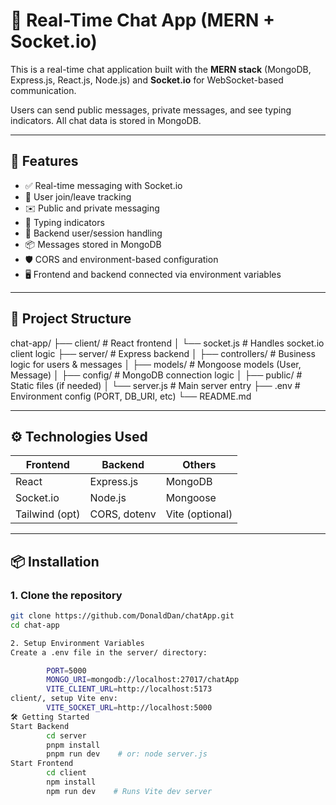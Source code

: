 # 💬 Real-Time Chat App (MERN + Socket.io)

This is a real-time chat application built with the **MERN stack** (MongoDB, Express.js, React.js, Node.js) and **Socket.io** for WebSocket-based communication.

Users can send public messages, private messages, and see typing indicators. 
All chat data is stored in MongoDB.

---

## 🚀 Features

- ✅ Real-time messaging with Socket.io
- 👤 User join/leave tracking
- ✉️ Public and private messaging
- 💬 Typing indicators
- 🧠 Backend user/session handling
- 📦 Messages stored in MongoDB
- 🛡️ CORS and environment-based configuration
- 🖥️ Frontend and backend connected via environment variables

---

## 📁 Project Structure

chat-app/
├── client/ # React frontend
│ └── socket.js # Handles socket.io client logic
├── server/ # Express backend
│ ├── controllers/ # Business logic for users & messages
│ ├── models/ # Mongoose models (User, Message)
│ ├── config/ # MongoDB connection logic
│ ├── public/ # Static files (if needed)
│ └── server.js # Main server entry
├── .env # Environment config (PORT, DB_URI, etc)
└── README.md



---

## ⚙️ Technologies Used

| Frontend       | Backend             | Others           |
|----------------|---------------------|------------------|
| React          | Express.js          | MongoDB          |
| Socket.io      | Node.js             | Mongoose         |
| Tailwind (opt) | CORS, dotenv        | Vite (optional)  |

---

## 📦 Installation

### 1. Clone the repository

```bash
git clone https://github.com/DonaldDan/chatApp.git
cd chat-app

2. Setup Environment Variables
Create a .env file in the server/ directory:

        PORT=5000
        MONGO_URI=mongodb://localhost:27017/chatApp
        VITE_CLIENT_URL=http://localhost:5173
client/, setup Vite env:
        VITE_SOCKET_URL=http://localhost:5000
🛠️ Getting Started
Start Backend
        cd server
        pnpm install
        pnpm run dev    # or: node server.js
Start Frontend
        cd client
        npm install
        npm run dev    # Runs Vite dev server
